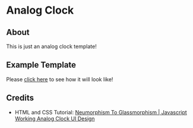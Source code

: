 # Analog Clock

## About
This is just an analog clock template!

## Example Template

Please [click here](https://raymond-1227.github.io/keyboard-piano) to see how it will look like!

## Credits

 - HTML and CSS Tutorial: [Neumorphism To Glassmorphism | Javascript Working Analog Clock UI Design](https://www.youtube.com/watch?v=Li2apfUzKeE)
